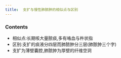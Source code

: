 ```yaml
---
title:  支扩与慢性肺脓肿的相似点与区别
--- 
```


### Contents
- 相似点:长期咳大量脓痰,多有咯血与杵状指
- 区别:支扩的痰液分四层而肺脓肿分三层(肺脓肿三个字)
- 支扩为薄壁囊腔,肺脓肿为厚壁的纤维空洞
